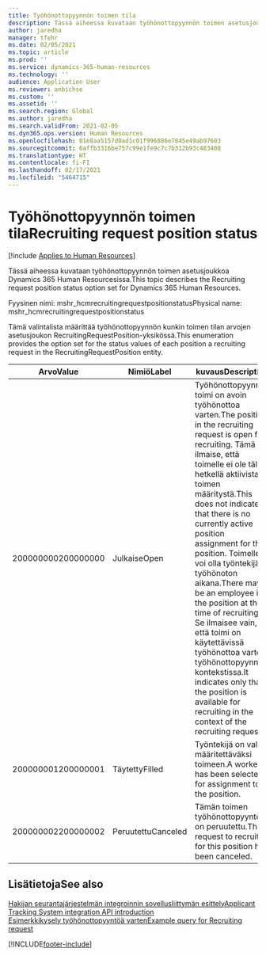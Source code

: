 ```yaml
---
title: Työhönottopyynnön toimen tila
description: Tässä aiheessa kuvataan työhönottopyynnön toimen asetusjoukkoa Dynamics 365 Human Resourcesissa.
author: jaredha
manager: tfehr
ms.date: 02/05/2021
ms.topic: article
ms.prod: ''
ms.service: dynamics-365-human-resources
ms.technology: ''
audience: Application User
ms.reviewer: anbichse
ms.custom: ''
ms.assetid: ''
ms.search.region: Global
ms.author: jaredha
ms.search.validFrom: 2021-02-05
ms.dyn365.ops.version: Human Resources
ms.openlocfilehash: 01e8aa5157d0ad1c01f996886e7845e49ab97603
ms.sourcegitcommit: 6affb3316be757c99e1fe9c7c7b312b93c483408
ms.translationtype: HT
ms.contentlocale: fi-FI
ms.lasthandoff: 02/17/2021
ms.locfileid: "5464715"
---
```

# <a name="recruiting-request-position-status"></a><span data-ttu-id="d8b40-103">Työhönottopyynnön toimen tila</span><span class="sxs-lookup"><span data-stu-id="d8b40-103">Recruiting request position status</span></span>

[!include [Applies to Human Resources](../includes/applies-to-hr.md)]

<span data-ttu-id="d8b40-104">Tässä aiheessa kuvataan työhönottopyynnön toimen asetusjoukkoa Dynamics 365 Human Resourcesissa.</span><span class="sxs-lookup"><span data-stu-id="d8b40-104">This topic describes the Recruiting request position status option set for Dynamics 365 Human Resources.</span></span>

<span data-ttu-id="d8b40-105">Fyysinen nimi: mshr_hcmrecruitingrequestpositionstatus</span><span class="sxs-lookup"><span data-stu-id="d8b40-105">Physical name: mshr_hcmrecruitingrequestpositionstatus</span></span>

<span data-ttu-id="d8b40-106">Tämä valintalista määrittää työhönottopyynnön kunkin toimen tilan arvojen asetusjoukon RecruitingRequestPosition-yksikössä.</span><span class="sxs-lookup"><span data-stu-id="d8b40-106">This enumeration provides the option set for the status values of each position a recruiting request in the RecruitingRequestPosition entity.</span></span>

| <span data-ttu-id="d8b40-107">Arvo</span><span class="sxs-lookup"><span data-stu-id="d8b40-107">Value</span></span> | <span data-ttu-id="d8b40-108">Nimiö</span><span class="sxs-lookup"><span data-stu-id="d8b40-108">Label</span></span> | <span data-ttu-id="d8b40-109">kuvaus</span><span class="sxs-lookup"><span data-stu-id="d8b40-109">Description</span></span> |
| --- | --- | --- |
| <span data-ttu-id="d8b40-110">200000000</span><span class="sxs-lookup"><span data-stu-id="d8b40-110">200000000</span></span> | <span data-ttu-id="d8b40-111">Julkaise</span><span class="sxs-lookup"><span data-stu-id="d8b40-111">Open</span></span> | <span data-ttu-id="d8b40-112">Työhönottopyynnön toimi on avoin työhönottoa varten.</span><span class="sxs-lookup"><span data-stu-id="d8b40-112">The position in the recruiting request is open for recruiting.</span></span> <span data-ttu-id="d8b40-113">Tämä ei ilmaise, että toimelle ei ole tällä hetkellä aktiivista toimen määritystä.</span><span class="sxs-lookup"><span data-stu-id="d8b40-113">This does not indicate that there is no currently active position assignment for the position.</span></span> <span data-ttu-id="d8b40-114">Toimelle voi olla työntekijä työhönoton aikana.</span><span class="sxs-lookup"><span data-stu-id="d8b40-114">There may be an employee in the position at the time of recruiting.</span></span> <span data-ttu-id="d8b40-115">Se ilmaisee vain, että toimi on käytettävissä työhönottoa varten työhönottopyynnön kontekstissa.</span><span class="sxs-lookup"><span data-stu-id="d8b40-115">It indicates only that the position is available for recruiting in the context of the recruiting request.</span></span> |
| <span data-ttu-id="d8b40-116">200000001</span><span class="sxs-lookup"><span data-stu-id="d8b40-116">200000001</span></span> | <span data-ttu-id="d8b40-117">Täytetty</span><span class="sxs-lookup"><span data-stu-id="d8b40-117">Filled</span></span> | <span data-ttu-id="d8b40-118">Työntekijä on valittu määritettäväksi toimeen.</span><span class="sxs-lookup"><span data-stu-id="d8b40-118">A worker has been selected for assignment to the position.</span></span> |
| <span data-ttu-id="d8b40-119">200000002</span><span class="sxs-lookup"><span data-stu-id="d8b40-119">200000002</span></span> | <span data-ttu-id="d8b40-120">Peruutettu</span><span class="sxs-lookup"><span data-stu-id="d8b40-120">Canceled</span></span> | <span data-ttu-id="d8b40-121">Tämän toimen työhönottopyyntö on peruutettu.</span><span class="sxs-lookup"><span data-stu-id="d8b40-121">The request to recruit for this position has been canceled.</span></span> |

## <a name="see-also"></a><span data-ttu-id="d8b40-122">Lisätietoja</span><span class="sxs-lookup"><span data-stu-id="d8b40-122">See also</span></span>

[<span data-ttu-id="d8b40-123">Hakijan seurantajärjestelmän integroinnin sovellusliittymän esittely</span><span class="sxs-lookup"><span data-stu-id="d8b40-123">Applicant Tracking System integration API introduction</span></span>](hr-admin-integration-ats-api-introduction.md)<br>
[<span data-ttu-id="d8b40-124">Esimerkkikysely työhönottopyyntöä varten</span><span class="sxs-lookup"><span data-stu-id="d8b40-124">Example query for Recruiting request</span></span>](hr-admin-integration-ats-api-recruiting-request-example-query.md)


[!INCLUDE[footer-include](../includes/footer-banner.md)]